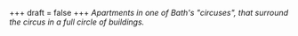 
+++
draft = false
+++
_Apartments in one of Bath's "circuses", that surround the circus in a full circle of buildings._
